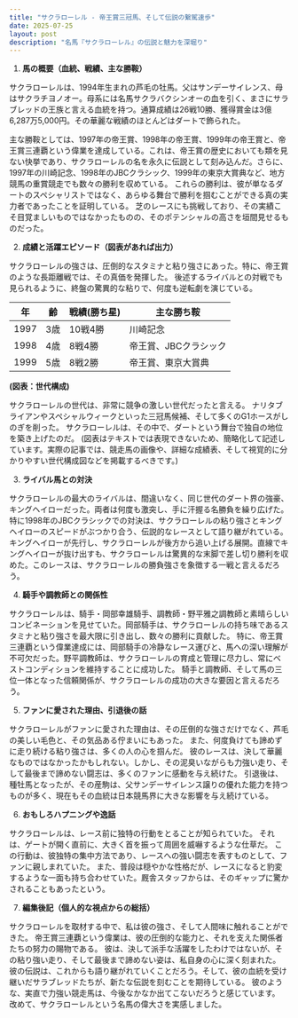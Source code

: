 ```yaml
---
title: "サクラローレル - 帝王賞三冠馬、そして伝説の繋駕速歩"
date: 2025-07-25
layout: post
description: "名馬『サクラローレル』の伝説と魅力を深堀り"
---
```


1. **馬の概要（血統、戦績、主な勝鞍）**

サクラローレルは、1994年生まれの芦毛の牡馬。父はサンデーサイレンス、母はサクラチヨノオー。母系には名馬サクラバクシンオーの血を引く、まさにサラブレッドの王族と言える血統を持つ。通算成績は26戦10勝、獲得賞金は3億6,287万5,000円。その華麗な戦績のほとんどはダートで飾られた。

主な勝鞍としては、1997年の帝王賞、1998年の帝王賞、1999年の帝王賞と、帝王賞三連覇という偉業を達成している。これは、帝王賞の歴史においても類を見ない快挙であり、サクラローレルの名を永久に伝説として刻み込んだ。さらに、1997年の川崎記念、1998年のJBCクラシック、1999年の東京大賞典など、地方競馬の重賞競走でも数々の勝利を収めている。  これらの勝利は、彼が単なるダートのスペシャリストではなく、あらゆる舞台で勝利を掴むことができる真の実力者であったことを証明している。  芝のレースにも挑戦しており、その実績こそ目覚ましいものではなかったものの、そのポテンシャルの高さを垣間見せるものだった。


2. **成績と活躍エピソード（図表があれば出力）**

サクラローレルの強さは、圧倒的なスタミナと粘り強さにあった。特に、帝王賞のような長距離戦では、その真価を発揮した。  後述するライバルとの対戦でも見られるように、終盤の驚異的な粘りで、何度も逆転劇を演じている。

| 年 | 齢 | 戦績(勝ち星) | 主な勝ち鞍 |
|---|---|---|---|
| 1997 | 3歳 | 10戦4勝 | 川崎記念 |
| 1998 | 4歳 | 8戦4勝 | 帝王賞、JBCクラシック |
| 1999 | 5歳 | 8戦2勝 | 帝王賞、東京大賞典 |


**(図表：世代構成)**

サクラローレルの世代は、非常に競争の激しい世代だったと言える。  ナリタブライアンやスペシャルウィークといった三冠馬候補、そして多くのG1ホースがしのぎを削った。  サクラローレルは、その中で、ダートという舞台で独自の地位を築き上げたのだ。  (図表はテキストでは表現できないため、簡略化して記述しています。実際の記事では、競走馬の画像や、詳細な成績表、そして視覚的に分かりやすい世代構成図などを掲載するべきです。)


3. **ライバル馬との対決**

サクラローレルの最大のライバルは、間違いなく、同じ世代のダート界の強豪、キングヘイローだった。両者は何度も激突し、手に汗握る名勝負を繰り広げた。特に1998年のJBCクラシックでの対決は、サクラローレルの粘り強さとキングヘイローのスピードがぶつかり合う、伝説的なレースとして語り継がれている。  キングヘイローが先行し、サクラローレルが後方から追い上げる展開。直線でキングヘイローが抜け出すも、サクラローレルは驚異的な末脚で差し切り勝利を収めた。このレースは、サクラローレルの勝負強さを象徴する一戦と言えるだろう。


4. **騎手や調教師との関係性**

サクラローレルは、騎手・岡部幸雄騎手、調教師・野平雅之調教師と素晴らしいコンビネーションを見せていた。岡部騎手は、サクラローレルの持ち味であるスタミナと粘り強さを最大限に引き出し、数々の勝利に貢献した。  特に、帝王賞三連覇という偉業達成には、岡部騎手の冷静なレース運びと、馬への深い理解が不可欠だった。野平調教師は、サクラローレルの育成と管理に尽力し、常にベストコンディションを維持することに成功した。  騎手と調教師、そして馬の三位一体となった信頼関係が、サクラローレルの成功の大きな要因と言えるだろう。


5. **ファンに愛された理由、引退後の話**

サクラローレルがファンに愛された理由は、その圧倒的な強さだけでなく、芦毛の美しい毛色と、その気品ある佇まいにもあった。  また、何度負けても諦めずに走り続ける粘り強さは、多くの人の心を掴んだ。  彼のレースは、決して華麗なものではなかったかもしれない。しかし、その泥臭いながらも力強い走り、そして最後まで諦めない闘志は、多くのファンに感動を与え続けた。  引退後は、種牡馬となったが、その産駒は、父サンデーサイレンス譲りの優れた能力を持つものが多く、現在もその血統は日本競馬界に大きな影響を与え続けている。


6. **おもしろハプニングや逸話**

サクラローレルは、レース前に独特の行動をとることが知られていた。  それは、ゲートが開く直前に、大きく首を振って周囲を威嚇するような仕草だ。  この行動は、彼独特の集中方法であり、レースへの強い闘志を表すものとして、ファンに親しまれていた。  また、普段は穏やかな性格だが、レースになると豹変するような一面も持ち合わせていた。厩舎スタッフからは、そのギャップに驚かされることもあったという。


7. **編集後記（個人的な視点からの総括）**

サクラローレルを取材する中で、私は彼の強さ、そして人間味に触れることができた。  帝王賞三連覇という偉業は、彼の圧倒的な能力と、それを支えた関係者たちの努力の賜物である。  彼は、決して派手な活躍をしたわけではないが、その粘り強い走り、そして最後まで諦めない姿は、私自身の心に深く刻まれた。  彼の伝説は、これからも語り継がれていくことだろう。そして、彼の血統を受け継いだサラブレッドたちが、新たな伝説を刻むことを期待している。  彼のような、実直で力強い競走馬は、今後なかなか出てこないだろうと感じています。  改めて、サクラローレルという名馬の偉大さを実感しました。
